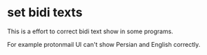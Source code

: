 # set bidi texts

This is a effort to correct bidi text show in some programs.

For example protonmail UI can't show Persian and English correctly.


